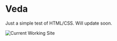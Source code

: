 # Veda
Just a simple test of HTML/CSS. Will update soon.

![Current Working Site](https://github.com/go-hyun77/Veda-Gunpla-Site/blob/master/current.png)

